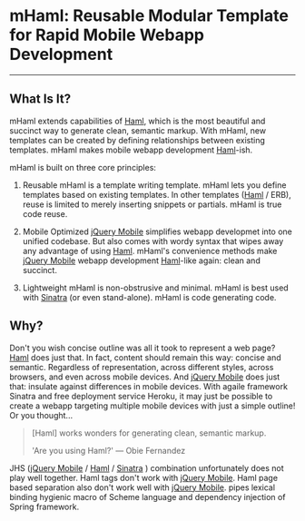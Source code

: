 # mHaml: Reusable Modular Template for Rapid Mobile Webapp Development

----

## What Is It?
mHaml extends capabilities of [Haml](http://haml.info/), which is the most beautiful and succinct way to generate clean, semantic markup.  With mHaml, new templates can be created by defining relationships between existing templates.  mHaml makes mobile webapp development [Haml](http://haml.info)-ish.

mHaml is built on three core principles:

1. Reusable
mHaml is a template writing template. mHaml lets you define templates based on existing templates. In other templates ([Haml](http://haml.info/) / ERB), reuse is limited to merely inserting snippets or partials. mHaml is true code reuse.

2. Mobile Optimized
[jQuery Mobile](http://jquerymobile.com/) simplifies webapp developmet into one unified codebase. But also comes with wordy syntax that wipes away any advantage of using [Haml](http://haml.info). mHaml's convenience methods make [jQuery Mobile](http://jquerymobile.com/) webapp development [Haml](http://haml.info)-like again: clean and succinct.

3. Lightweight
mHaml is non-obstrusive and minimal. mHaml is best used with [Sinatra](http://www.sinatrarb.com/intro) (or even stand-alone). mHaml is code generating code.


## Why?
Don't you wish concise outline was all it took to represent a web page? [Haml](http://haml.info/) does just that. In fact, content should remain this way: concise and semantic. Regardless of representation, across different styles, across browsers, and even across mobile devices. And [jQuery Mobile](http://jquerymobile.com/) does just that: insulate against differences in mobile devices. With agaile framework Sinatra and free deployment service Heroku, it may just be possible to create a webapp targeting multiple mobile devices with just a simple outline! Or you thought...

> [Haml] works wonders for generating clean, semantic markup.
>
> 'Are you using Haml?' — Obie Fernandez

JHS ([jQuery Mobile](http://jquerymobile.com) / [Haml](http://haml.info) / [Sinatra](http://www.sinatrarb.com/intro) ) combination unfortunately does not play well together. Haml tags don't work with [jQuery Mobile](http://jquerymobile.com/). Haml page based separation also don't work well with [jQuery Mobile](http://jquerymobile.com/). pipes lexical binding hygienic macro of Scheme language and dependency injection of Spring framework.

